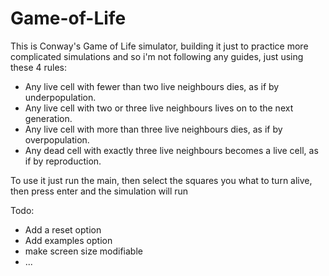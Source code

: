 # Game-of-Life
This is Conway's Game of Life simulator, building it just to practice more complicated simulations and so i'm not following any guides, just using these 4 rules: 

- Any live cell with fewer than two live neighbours dies, as if by underpopulation.
- Any live cell with two or three live neighbours lives on to the next generation.
- Any live cell with more than three live neighbours dies, as if by overpopulation.
- Any dead cell with exactly three live neighbours becomes a live cell, as if by reproduction.


To use it just run the main, then select the squares you what to turn alive, then press enter and the simulation will run

Todo:
- Add a reset option
- Add examples option
- make screen size modifiable
- ...
